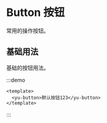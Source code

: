 # Button 按钮

常用的操作按钮。

## 基础用法

基础的按钮用法。

:::demo

```vue
<template>
  <yu-button>默认按钮123</yu-button>
</template>
```

:::
